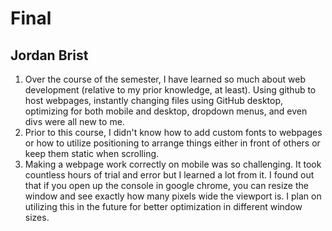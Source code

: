 # Final
## Jordan Brist

1. Over the course of the semester, I have learned so much about web development (relative to my prior knowledge, at least). Using github to host webpages, instantly changing files using GitHub desktop, optimizing for both mobile and desktop, dropdown menus, and even divs were all new to me.
2. Prior to this course, I didn't know how to add custom fonts to webpages or how to utilize positioning to arrange things either in front of others or keep them static when scrolling. 
3. Making a webpage work correctly on mobile was so challenging. It took countless hours of trial and error but I learned a lot from it. I found out that if you open up the console in google chrome, you can resize the window and see exactly how many pixels wide the viewport is. I plan on utilizing this in the future for better optimization in different window sizes.